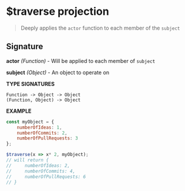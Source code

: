 # $traverse projection

> Deeply applies the `actor` function to each member of the `subject`

## Signature

**actor** *(Function)* - Will be applied to each member of `subject`

**subject** *(Object)* - An object to operate on

**TYPE SIGNATURES**
```
Function -> Object -> Object
(Function, Object) -> Object
```

**EXAMPLE**
```js
const myObject = {
    numberOfIdeas: 1,
    numberOfCommits: 2,
    numberOfPullRequests: 3
};

$traverse(x => x* 2, myObject);
// will return {
//     numberOfIdeas: 2,
//     numberOfCommits: 4,
//     numberOfPullRequests: 6
// }
```
